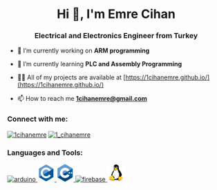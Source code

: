 <h1 align="center">Hi 👋, I'm Emre Cihan</h1>
<h3 align="center">Electrical and Electronics Engineer from Turkey</h3>

- 🔭 I’m currently working on **ARM programming**

- 🌱 I’m currently learning **PLC and Assembly Programming**

- 👨‍💻 All of my projects are available at [https://1cihanemre.github.io/](https://1cihanemre.github.io/)

- 📫 How to reach me **1cihanemre@gmail.com**

<h3 align="left">Connect with me:</h3>
<p align="left">
<a href="https://linkedin.com/in/cihanemre" target="blank"><img align="center" src="https://raw.githubusercontent.com/rahuldkjain/github-profile-readme-generator/master/src/images/icons/Social/linked-in-alt.svg" alt="1cihanemre" height="30" width="40" /></a>
<a href="https://instagram.com/1_cihanemre" target="blank"><img align="center" src="https://raw.githubusercontent.com/rahuldkjain/github-profile-readme-generator/master/src/images/icons/Social/instagram.svg" alt="1_cihanemre" height="30" width="40" /></a>
</p>

<h3 align="left">Languages and Tools:</h3>
<p align="left"> <a href="https://www.arduino.cc/" target="_blank" rel="noreferrer"> <img src="https://cdn.worldvectorlogo.com/logos/arduino-1.svg" alt="arduino" width="40" height="40"/> </a> <a href="https://www.cprogramming.com/" target="_blank" rel="noreferrer"> <img src="https://raw.githubusercontent.com/devicons/devicon/master/icons/c/c-original.svg" alt="c" width="40" height="40"/> </a> <a href="https://www.w3schools.com/cpp/" target="_blank" rel="noreferrer"> <img src="https://raw.githubusercontent.com/devicons/devicon/master/icons/cplusplus/cplusplus-original.svg" alt="cplusplus" width="40" height="40"/> </a> <a href="https://firebase.google.com/" target="_blank" rel="noreferrer"> <img src="https://www.vectorlogo.zone/logos/firebase/firebase-icon.svg" alt="firebase" width="40" height="40"/> </a> <a href="https://www.linux.org/" target="_blank" rel="noreferrer"> <img src="https://raw.githubusercontent.com/devicons/devicon/master/icons/linux/linux-original.svg" alt="linux" width="40" height="40"/> </a> </p>
